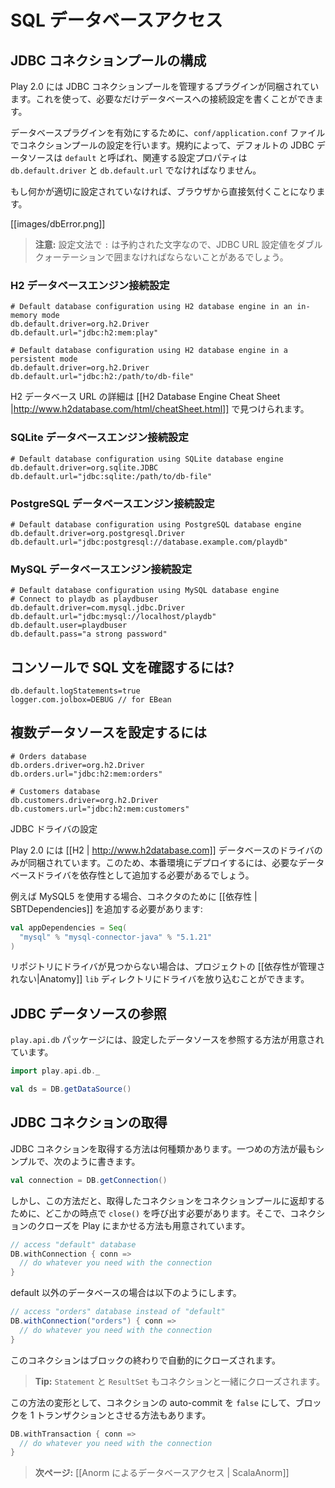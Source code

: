 <!-- translated -->
<!--
# Accessing an SQL database
-->
# SQL データベースアクセス

<!--
## Configuring JDBC connection pools
-->
## JDBC コネクションプールの構成

<!--
Play 2.0 provides a plug-in for managing JDBC connection pools. You can configure as many databases as you need.
-->
Play 2.0 には JDBC コネクションプールを管理するプラグインが同梱されています。これを使って、必要なだけデータベースへの接続設定を書くことができます。

<!--
To enable the database plug-in, configure a connection pool in the `conf/application.conf` file. By convention, the default JDBC data source must be called `default` and the corresponding configuration properties are `db.default.driver` and `db.default.url`.
-->
データベースプラグインを有効にするために、`conf/application.conf` ファイルでコネクションプールの設定を行います。規約によって、デフォルトの JDBC データソースは `default` と呼ばれ、関連する設定プロパティは `db.default.driver` と `db.default.url` でなければなりません。

<!--
If something isn窶冲 properly configured you will be notified directly in your browser:
-->
もし何かが適切に設定されていなければ、ブラウザから直接気付くことになります。

[[images/dbError.png]]

<!--
> **Note:** You likely need to enclose the JDBC URL configuration value with double quotes, since ':' is a reserved character in the configuration syntax.
-->
> **注意:** 設定文法で `:` は予約された文字なので、JDBC URL 設定値をダブルクォーテーションで囲まなければならないことがあるでしょう。

<!--
### H2 database engine connection properties
-->
### H2 データベースエンジン接続設定

```properties
# Default database configuration using H2 database engine in an in-memory mode
db.default.driver=org.h2.Driver
db.default.url="jdbc:h2:mem:play"
```

```properties
# Default database configuration using H2 database engine in a persistent mode
db.default.driver=org.h2.Driver
db.default.url="jdbc:h2:/path/to/db-file"
```

<!--
The details of the H2 database URLs are found from [[H2 Database Engine Cheat Sheet |http://www.h2database.com/html/cheatSheet.html]].
-->
H2 データベース URL の詳細は [[H2 Database Engine Cheat Sheet |http://www.h2database.com/html/cheatSheet.html]] で見つけられます。

<!--
### SQLite database engine connection properties
-->
### SQLite データベースエンジン接続設定

```properties
# Default database configuration using SQLite database engine
db.default.driver=org.sqlite.JDBC
db.default.url="jdbc:sqlite:/path/to/db-file"
```

<!--
### PostgreSQL database engine connection properties
-->
### PostgreSQL データベースエンジン接続設定

```properties
# Default database configuration using PostgreSQL database engine
db.default.driver=org.postgresql.Driver
db.default.url="jdbc:postgresql://database.example.com/playdb"
```

<!--
### MySQL database engine connection properties
-->
### MySQL データベースエンジン接続設定

```properties
# Default database configuration using MySQL database engine
# Connect to playdb as playdbuser
db.default.driver=com.mysql.jdbc.Driver
db.default.url="jdbc:mysql://localhost/playdb"
db.default.user=playdbuser
db.default.pass="a strong password"
```

<!--
## How to see SQL Statement in the console?
-->
## コンソールで SQL 文を確認するには?

```properties
db.default.logStatements=true
logger.com.jolbox=DEBUG // for EBean
```

<!--
## How to configure several data sources
-->
## 複数データソースを設定するには

```properties
# Orders database
db.orders.driver=org.h2.Driver
db.orders.url="jdbc:h2:mem:orders"

# Customers database
db.customers.driver=org.h2.Driver
db.customers.url="jdbc:h2:mem:customers"
```

<!--
## Configuring the JDBC Driver
-->
JDBC ドライバの設定

<!--
Play 2.0 is bundled only with an [[H2 | http://www.h2database.com]] database driver. Consequently, to deploy in production you will need to add your database driver as a dependency.
-->
Play 2.0 には [[H2 | http://www.h2database.com]] データベースのドライバのみが同梱されています。このため、本番環境にデプロイするには、必要なデータベースドライバを依存性として追加する必要があるでしょう。

<!--
For example, if you use MySQL5, you need to add a [[dependency | SBTDependencies]] for the connector:
-->
例えば MySQL5 を使用する場合、コネクタのために [[依存性 | SBTDependencies]] を追加する必要があります:

```scala
val appDependencies = Seq(
  "mysql" % "mysql-connector-java" % "5.1.21"
)
```

<!--
Or if the driver can't be found from repositories you can drop the driver into your project's [[unmanaged dependencies|Anatomy]] `lib` directory.
-->
リポジトリにドライバが見つからない場合は、プロジェクトの [[依存性が管理されない|Anatomy]] `lib` ディレクトリにドライバを放り込むことができます。

<!--
## Accessing the JDBC datasource
-->
## JDBC データソースの参照

<!--
The `play.api.db` package provides access to the configured data sources:
-->
`play.api.db` パッケージには、設定したデータソースを参照する方法が用意されています。

```scala
import play.api.db._

val ds = DB.getDataSource()
```

<!--
## Obtaining a JDBC connection
-->
## JDBC コネクションの取得

<!--
There are several ways to retrieve a JDBC connection. The simplest way is:
-->
JDBC コネクションを取得する方法は何種類かあります。一つめの方法が最もシンプルで、次のように書きます。

```scala
val connection = DB.getConnection()
```

<!--
But of course you need to call `close()` at some point on the opened connection to return it to the connection pool. Another way is to let Play manage closing the connection for you:
-->
しかし、この方法だと、取得したコネクションをコネクションプールに返却するために、どこかの時点で `close()` を呼び出す必要があります。そこで、コネクションのクローズを Play にまかせる方法も用意されています。

```scala
// access "default" database
DB.withConnection { conn =>
  // do whatever you need with the connection
}
```

<!--
For a database other than the default:
-->
default 以外のデータベースの場合は以下のようにします。

```scala
// access "orders" database instead of "default"
DB.withConnection("orders") { conn =>
  // do whatever you need with the connection
}
```

<!--
The connection will be automatically closed at the end of the block.
-->
このコネクションはブロックの終わりで自動的にクローズされます。

<!--
> **Tip:** Each `Statement` and `ResultSet` created with this connection will be closed as well.
-->
> **Tip:** `Statement` と `ResultSet` もコネクションと一緒にクローズされます。

<!--
A variant is to set the connection's auto-commit to `false` and to manage a transaction for the block:
-->
この方法の変形として、コネクションの auto-commit を `false` にして、ブロックを 1 トランザクションとさせる方法もあります。

```scala
DB.withTransaction { conn =>
  // do whatever you need with the connection
}
```

<!--
> **Next:** [[Using Anorm to access your database | ScalaAnorm]]
-->
> **次ページ:** [[Anorm によるデータベースアクセス | ScalaAnorm]]
